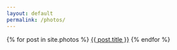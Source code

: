 ```yaml
---
layout: default
permalink: /photos/
---
```


{% for post in site.photos %}
<a href="{{ post.url | remove:'/index.html'}}" class="button">{{ post.title }}</a>
{% endfor %}